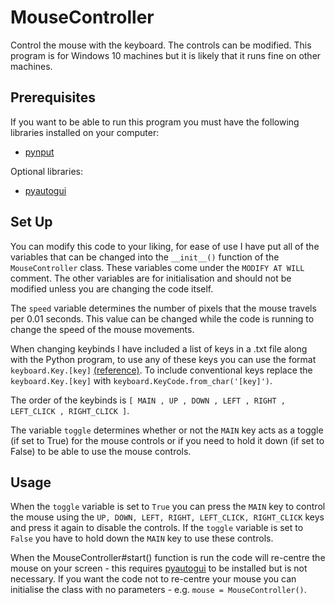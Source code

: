 # MouseController
Control the mouse with the keyboard. The controls can be modified. This program is for Windows 10 machines but it is likely that it runs fine on other machines.

<a name="requirements"></a>
## Prerequisites ##
If you want to be able to run this program you must have the following libraries installed on your computer:
- [pynput](https://pypi.org/project/pynput/)

Optional libraries:
- [pyautogui](https://pypi.org/project/PyAutoGUI/)

<a name="set-up"></a>
## Set Up ##
You can modify this code to your liking, for ease of use I have put all of the variables that can be changed into the `__init__()` function of the `MouseController` class. These variables come under the `MODIFY AT WILL` comment. The other variables are for initialisation and should not be modified unless you are changing the code itself.

The `speed` variable determines the number of pixels that the mouse travels per 0.01 seconds. This value can be changed while the code is running to change the speed of the mouse movements.

When changing keybinds I have included a list of keys in a .txt file along with the Python program, to use any of these keys you can use the format `keyboard.Key.[key]` [(reference)](https://pynput.readthedocs.io/en/latest/keyboard.html#pynput.keyboard.Key). To include conventional keys replace the `keyboard.Key.[key]` with `keyboard.KeyCode.from_char('[key]')`.

The order of the keybinds is `[ MAIN , UP , DOWN , LEFT , RIGHT , LEFT_CLICK , RIGHT_CLICK ]`.

The variable `toggle` determines whether or not the `MAIN` key acts as a toggle (if set to True) for the mouse controls or if you need to hold it down (if set to False) to be able to use the mouse controls. 

<a name="usage"></a>
## Usage ##
When the `toggle` variable is set to `True` you can press the `MAIN` key to control the mouse using the `UP, DOWN, LEFT, RIGHT, LEFT_CLICK, RIGHT_CLICK` keys and press it again to disable the controls. If the `toggle` variable is set to `False` you have to hold down the `MAIN` key to use these controls.

When the MouseController#start() function is run the code will re-centre the mouse on your screen - this requires [pyautogui](https://pypi.org/project/PyAutoGUI/) to be installed but is not necessary. If you want the code not to re-centre your mouse you can initialise the class with no parameters - e.g. `mouse = MouseController()`.
